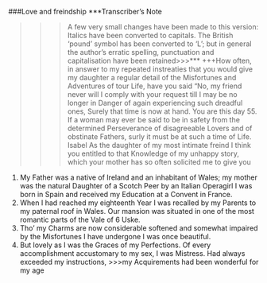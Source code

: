 ###Love and freindship
***Transcriber’s Note
>>>A few very small changes have been made to this version: Italics have been converted to capitals. The British ‘pound’ symbol has been converted to ‘L’; but in general the author’s erratic spelling, 
punctuation and capitalisation have been retained>>>***
+++How often, in answer to my repeated instreaties that you would give my daughter a regular detail of the Misfortunes and Adventures of tour Life, have you said “No, my friend never will I comply with your request till I may be no longer in Danger of again experiencing such dreadful ones, Surely that time is now at hand. You are this day 55. If a 
woman may ever be said to be in safety from the determined Perseverance of disagreeable Lovers and of obstinate Fathers, surly it must be at such a time of Life. Isabel
As the daughter of my most intimate freind I think you entitled to that Knowledge of my unhappy story, which your mother has so often solicited me to give you 
1. My Father was a native of Ireland and an inhabitant of Wales; my mother was the natural Daughter of a Scotch Peer by an Italian Operagirl I was born in Spain and received my 
Education at a Convent in France.
2. When I had reached my eighteenth Year I was recalled by my Parents to my paternal roof in Wales. Our mansion was situated in one of the most romantic parts of the Vale of 6 
Uske.
3. Tho’ my Charms are now considerable softened and somewhat impaired by the Misfortunes I have undergone I was once beautiful.
4. But lovely as I was the Graces of my Perfections. Of every accomplishment accustomary to my sex, I was Mistress. Had always exceeded my instructions, >>>my Acquirements had been wonderful for my age
